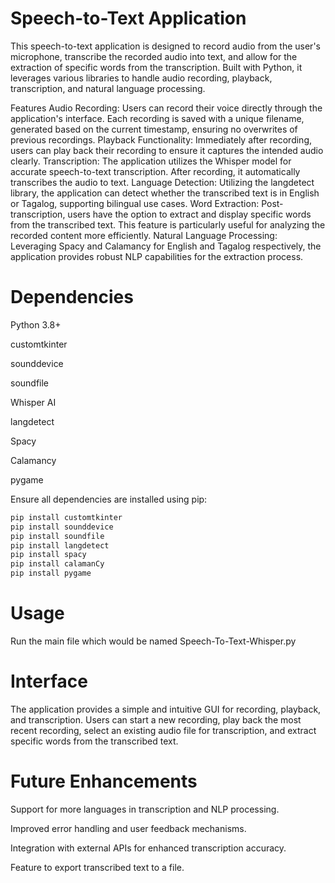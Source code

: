 # Speech-to-Text Application
This speech-to-text application is designed to record audio from the user's microphone, transcribe the recorded audio into text, and allow for the extraction of specific words from the transcription. Built with Python, it leverages various libraries to handle audio recording, playback, transcription, and natural language processing.

Features
Audio Recording: Users can record their voice directly through the application's interface. Each recording is saved with a unique filename, generated based on the current timestamp, ensuring no overwrites of previous recordings.
Playback Functionality: Immediately after recording, users can play back their recording to ensure it captures the intended audio clearly.
Transcription: The application utilizes the Whisper model for accurate speech-to-text transcription. After recording, it automatically transcribes the audio to text.
Language Detection: Utilizing the langdetect library, the application can detect whether the transcribed text is in English or Tagalog, supporting bilingual use cases.
Word Extraction: Post-transcription, users have the option to extract and display specific words from the transcribed text. This feature is particularly useful for analyzing the recorded content more efficiently.
Natural Language Processing: Leveraging Spacy and Calamancy for English and Tagalog respectively, the application provides robust NLP capabilities for the extraction process.

# Dependencies
Python 3.8+

customtkinter

sounddevice

soundfile

Whisper AI

langdetect

Spacy

Calamancy

pygame

Ensure all dependencies are installed using pip:

```bash
pip install customtkinter
pip install sounddevice
pip install soundfile
pip install langdetect
pip install spacy
pip install calamanCy
pip install pygame
```

# Usage
Run the main file which would be named Speech-To-Text-Whisper.py

# Interface
The application provides a simple and intuitive GUI for recording, playback, and transcription. Users can start a new recording, play back the most recent recording, select an existing audio file for transcription, and extract specific words from the transcribed text.

# Future Enhancements
Support for more languages in transcription and NLP processing.

Improved error handling and user feedback mechanisms.

Integration with external APIs for enhanced transcription accuracy.

Feature to export transcribed text to a file.
